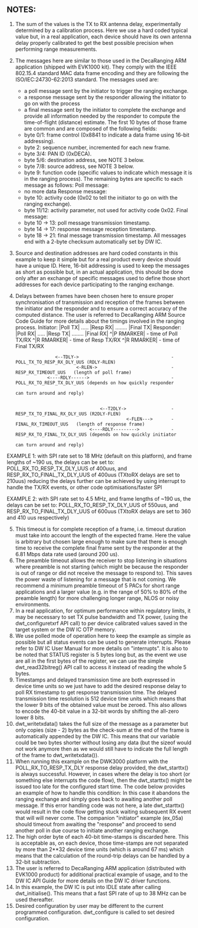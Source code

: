## NOTES:

1. The sum of the values is the TX to RX antenna delay, experimentally determined by a calibration process. Here we use a hard coded typical value
   but, in a real application, each device should have its own antenna delay properly calibrated to get the best possible precision when performing
   range measurements.
2. The messages here are similar to those used in the DecaRanging ARM application (shipped with EVK1000 kit). They comply with the IEEE
   802.15.4 standard MAC data frame encoding and they are following the ISO/IEC:24730-62:2013 standard. The messages used are:
    - a poll message sent by the initiator to trigger the ranging exchange.
    - a response message sent by the responder allowing the initiator to go on with the process
    - a final message sent by the initiator to complete the exchange and provide all information needed by the responder to compute the
      time-of-flight (distance) estimate.
   The first 10 bytes of those frame are common and are composed of the following fields:
    - byte 0/1: frame control (0x8841 to indicate a data frame using 16-bit addressing).
    - byte 2: sequence number, incremented for each new frame.
    - byte 3/4: PAN ID (0xDECA).
    - byte 5/6: destination address, see NOTE 3 below.
    - byte 7/8: source address, see NOTE 3 below.
    - byte 9: function code (specific values to indicate which message it is in the ranging process).
   The remaining bytes are specific to each message as follows:
   Poll message:
    - no more data
   Response message:
    - byte 10: activity code (0x02 to tell the initiator to go on with the ranging exchange).
    - byte 11/12: activity parameter, not used for activity code 0x02.
   Final message:
    - byte 10 -> 13: poll message transmission timestamp.
    - byte 14 -> 17: response message reception timestamp.
    - byte 18 -> 21: final message transmission timestamp.
   All messages end with a 2-byte checksum automatically set by DW IC.
3. Source and destination addresses are hard coded constants in this example to keep it simple but for a real product every device should have a
   unique ID. Here, 16-bit addressing is used to keep the messages as short as possible but, in an actual application, this should be done only
   after an exchange of specific messages used to define those short addresses for each device participating to the ranging exchange.
4. Delays between frames have been chosen here to ensure proper synchronisation of transmission and reception of the frames between the initiator
   and the responder and to ensure a correct accuracy of the computed distance. The user is referred to DecaRanging ARM Source Code Guide for more
   details about the timings involved in the ranging process.
   Initiator: |Poll TX| ..... |Resp RX| ........ |Final TX|
   Responder: |Poll RX| ..... |Resp TX| ........ |Final RX|
                  ^|P RMARKER|                                    - time of Poll TX/RX
                                  ^|R RMARKER|                    - time of Resp TX/RX
                                                     ^|R RMARKER| - time of Final TX/RX

                      <--TDLY->                                   - POLL_TX_TO_RESP_RX_DLY_UUS (RDLY-RLEN)
                              <-RLEN->                            - RESP_RX_TIMEOUT_UUS   (length of poll frame)
                   <----RDLY------>                               - POLL_RX_TO_RESP_TX_DLY_UUS (depends on how quickly responder
                                                                                                                     can turn around and reply)


                                       <--T2DLY->                 - RESP_TX_TO_FINAL_RX_DLY_UUS (R2DLY-FLEN)
                                                 <-FLEN--->       - FINAL_RX_TIMEOUT_UUS   (length of response frame)
                                   <----RDLY--------->            - RESP_RX_TO_FINAL_TX_DLY_UUS (depends on how quickly initiator
                                                                                                                     can turn around and reply)

EXAMPLE 1: with SPI rate set to 18 MHz (default on this platform), and frame lengths of ~190 us, the delays can be set to:
           POLL_RX_TO_RESP_TX_DLY_UUS of 400uus, and RESP_RX_TO_FINAL_TX_DLY_UUS of 400uus (TXtoRX delays are set to 210uus)
           reducing the delays further can be achieved by using interrupt to handle the TX/RX events, or other code optimisations/faster SPI

EXAMPLE 2: with SPI rate set to 4.5 MHz, and frame lengths of ~190 us, the delays can be set to:
           POLL_RX_TO_RESP_TX_DLY_UUS of 550uus, and RESP_RX_TO_FINAL_TX_DLY_UUS of 600uus (TXtoRX delays are set to 360 and 410 uus respectively)

5. This timeout is for complete reception of a frame, i.e. timeout duration must take into account the length of the expected frame. Here the value
   is arbitrary but chosen large enough to make sure that there is enough time to receive the complete final frame sent by the responder at the
   6.81 Mbps data rate used (around 200 us).
6. The preamble timeout allows the receiver to stop listening in situations where preamble is not starting (which might be because the responder is
   out of range or did not receive the message to respond to). This saves the power waste of listening for a message that is not coming. We
   recommend a minimum preamble timeout of 5 PACs for short range applications and a larger value (e.g. in the range of 50% to 80% of the preamble
   length) for more challenging longer range, NLOS or noisy environments.
7. In a real application, for optimum performance within regulatory limits, it may be necessary to set TX pulse bandwidth and TX power, (using
   the dwt_configuretxrf API call) to per device calibrated values saved in the target system or the DW IC OTP memory.
8. We use polled mode of operation here to keep the example as simple as possible but all status events can be used to generate interrupts. Please
   refer to DW IC User Manual for more details on "interrupts". It is also to be noted that STATUS register is 5 bytes long but, as the event we
   use are all in the first bytes of the register, we can use the simple dwt_read32bitreg() API call to access it instead of reading the whole 5
   bytes.
9. Timestamps and delayed transmission time are both expressed in device time units so we just have to add the desired response delay to poll RX
   timestamp to get response transmission time. The delayed transmission time resolution is 512 device time units which means that the lower 9 bits
   of the obtained value must be zeroed. This also allows to encode the 40-bit value in a 32-bit words by shifting the all-zero lower 8 bits.
10. dwt_writetxdata() takes the full size of the message as a parameter but only copies (size - 2) bytes as the check-sum at the end of the frame is
    automatically appended by the DW IC. This means that our variable could be two bytes shorter without losing any data (but the sizeof would not
    work anymore then as we would still have to indicate the full length of the frame to dwt_writetxdata()).
11. When running this example on the DWK3000 platform with the POLL_RX_TO_RESP_TX_DLY response delay provided, the dwt_starttx() is always
    successful. However, in cases where the delay is too short (or something else interrupts the code flow), then the dwt_starttx() might be issued
    too late for the configured start time. The code below provides an example of how to handle this condition: In this case it abandons the
    ranging exchange and simply goes back to awaiting another poll message. If this error handling code was not here, a late dwt_starttx() would
    result in the code flow getting stuck waiting subsequent RX event that will will never come. The companion "initiator" example (ex_05a) should
    timeout from awaiting the "response" and proceed to send another poll in due course to initiate another ranging exchange.
12. The high order byte of each 40-bit time-stamps is discarded here. This is acceptable as, on each device, those time-stamps are not separated by
    more than 2**32 device time units (which is around 67 ms) which means that the calculation of the round-trip delays can be handled by a 32-bit
    subtraction.
13. The user is referred to DecaRanging ARM application (distributed with EVK1000 product) for additional practical example of usage, and to the
    DW IC API Guide for more details on the DW IC driver functions.
14. In this example, the DW IC is put into IDLE state after calling dwt_initialise(). This means that a fast SPI rate of up to 38 MHz can be used
    thereafter.
15. Desired configuration by user may be different to the current programmed configuration. dwt_configure is called to set desired
    configuration.